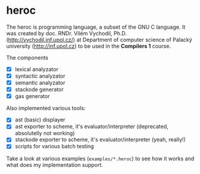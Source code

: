 # heroc

The heroc is programming language, a subset of the GNU C language. It was created by doc. RNDr. Vilém Vychodil, Ph.D. (http://vychodil.inf.upol.cz/) at Department of computer science of Palacký university (http://inf.upol.cz) to be used in the __Compilers 1__ course. 

The components
 - [x] lexical analyzator
 - [x] syntactic analyzator
 - [x] semantic analyzator
 - [x] stackode generator
 - [x] gas generator
 
 Also implemented various tools:
  - [x] ast (basic) displayer
  - [x] ast exporter to scheme, it's evaluator/interpreter (deprecated, absolutelly not working)
  - [x] stackode exporter to scheme, it's evaluator/interpreter (yeah, really!)
  - [x] scripts for various batch testing
  
  Take a look at various examples (`examples/*.heroc`) to see how it works and what does my implementation support.